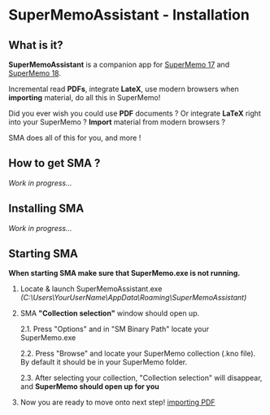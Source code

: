 # SuperMemoAssistant - Installation

## What is it?

**SuperMemoAssistant** is a companion app for [SuperMemo 17](https://super-memo.com/supermemo17.html) and [SuperMemo 18](https://super-memo.com/supermemo18.html).

Incremental read **PDFs**, integrate **LateX**, use modern browsers when **importing** material, do all this in SuperMemo!

Did you ever wish you could use **PDF** documents ? Or integrate **LaTeX** right into your SuperMemo ? **Import** material from modern browsers ? 

SMA does all of this for you, and more !

## How to get SMA ?

*Work in progress...*

## Installing SMA
*Work in progress...*

## Starting SMA
**When starting SMA make sure that SuperMemo.exe is not running.**
1. Locate & launch SuperMemoAssistant.exe *(C:\Users\YourUserName\AppData\Roaming\SuperMemoAssistant)*
2. SMA **"Collection selection"** window should open up.

   2.1. Press "Options" and in "SM Binary Path" locate your SuperMemo.exe

   2.2. Press "Browse" and locate your SuperMemo collection (.kno file). By default it should be in your SuperMemo folder.

   2.3. After selecting your collection, "Collection selection" will disappear, and **SuperMemo should open up for you**
   
3. Now you are ready to move onto next step! [importing PDF](https://sma.supermemo.wiki//#/plugins-PDF?id=how-to-import-pdf)


<!--## Settings



## SuperMemo exe configuration


#### Plugin status & settings

#### General settings

#### Layout -->
